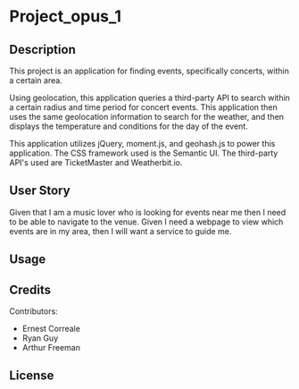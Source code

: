# Project_opus_1

## Description

This project is an application for finding events, specifically concerts, within a certain area.

Using geolocation, this application queries a third-party API to search within a certain radius and time period for concert events. This application then uses the same geolocation information to search for the weather, and then displays the temperature and conditions for the day of the event.

This application utilizes jQuery, moment.js, and geohash.js to power this application. The CSS framework used is the Semantic UI. The third-party API's used are TicketMaster and Weatherbit.io.

## User Story

Given that I am a music lover who is looking for events near me then I need to be able
to navigate to the venue. Given I need a webpage to view which events are in my area,
then I will want a service to guide me. 

## Usage



## Credits

Contributors:

* Ernest Correale
* Ryan Guy
* Arthur Freeman

## License